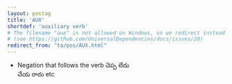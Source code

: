 ```yaml
---
layout: postag
title: 'AUX'
shortdef: 'auxiliary verb'
# The filename "aux" is not allowed on Windows, so we redirect instead
# (see https://github.com/UniversalDependencies/docs/issues/20)
redirect_from: "ta/pos/AUX.html"
---
```


* Negation that follows the verb
చెప్ప లేదు  
చేయ రాదు 
etc
